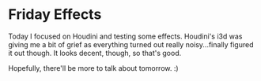 # Friday Effects


Today I focused on Houdini and testing some effects. Houdini's i3d was giving me a bit of grief as everything turned out really noisy...finally figured it out though. It looks decent, though, so that's good.

Hopefully, there'll be more to talk about tomorrow. :)

